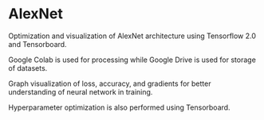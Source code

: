 # AlexNet
Optimization and visualization of AlexNet architecture using Tensorflow 2.0 and Tensorboard.

Google Colab is used for processing while Google Drive is used for storage of datasets.

Graph visualization of loss, accuracy, and gradients for better understanding of neural network in training.

Hyperparameter optimization is also performed using Tensorboard.
